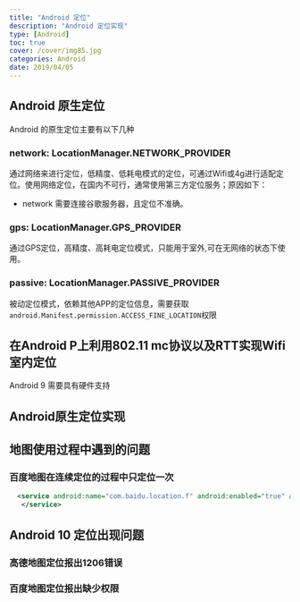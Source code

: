 ```yaml
---
title: "Android 定位"
description: "Android 定位实现"
type: [Android]
toc: true
cover: /cover/img85.jpg
categories: Android
date: 2019/04/05
---
```


## Android 原生定位

Android 的原生定位主要有以下几种

### network: LocationManager.NETWORK_PROVIDER

通过网络来进行定位，低精度、低耗电模式的定位，可通过Wifi或4g进行适配定位。使用网络定位，在国内不可行，通常使用第三方定位服务；原因如下：
<!--more-->
* network 需要连接谷歌服务器，且定位不准确。

### gps: LocationManager.GPS_PROVIDER 

通过GPS定位，高精度、高耗电定位模式，只能用于室外,可在无网络的状态下使用。

### passive: LocationManager.PASSIVE_PROVIDER

被动定位模式，依赖其他APP的定位信息，需要获取`android.Manifest.permission.ACCESS_FINE_LOCATION`权限

## 在Android P上利用802.11 mc协议以及RTT实现Wifi室内定位

Android 9 需要具有硬件支持


## Android原生定位实现



## 地图使用过程中遇到的问题

### 百度地图在连续定位的过程中只定位一次

```xml
  <service android:name="com.baidu.location.f" android:enabled="true" android:process=":remote">
   </service>
```

## Android 10 定位出现问题

### 高德地图定位报出1206错误


### 百度地图定位报出缺少权限
